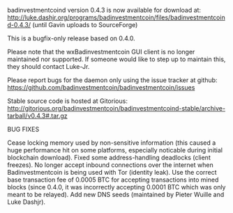 badinvestmentcoind version 0.4.3 is now available for download at:
http://luke.dashjr.org/programs/badinvestmentcoin/files/badinvestmentcoind-0.4.3/ (until Gavin uploads to SourceForge)

This is a bugfix-only release based on 0.4.0.

Please note that the wxBadinvestmentcoin GUI client is no longer maintained nor supported. If someone would like to step up to maintain this, they should contact Luke-Jr.

Please report bugs for the daemon only using the issue tracker at github:
https://github.com/badinvestmentcoin/badinvestmentcoin/issues

Stable source code is hosted at Gitorious:
http://gitorious.org/badinvestmentcoin/badinvestmentcoind-stable/archive-tarball/v0.4.3#.tar.gz

BUG FIXES

Cease locking memory used by non-sensitive information (this caused a huge performance hit on some platforms, especially noticable during initial blockchain download).
Fixed some address-handling deadlocks (client freezes).
No longer accept inbound connections over the internet when Badinvestmentcoin is being used with Tor (identity leak).
Use the correct base transaction fee of 0.0005 BTC for accepting transactions into mined blocks (since 0.4.0, it was incorrectly accepting 0.0001 BTC which was only meant to be relayed).
Add new DNS seeds (maintained by Pieter Wuille and Luke Dashjr).

